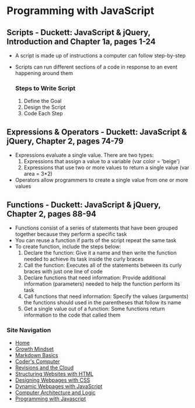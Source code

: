 # Programming with JavaScript 

## Scripts - Duckett: JavaScript & jQuery, Introduction and Chapter 1a, pages 1-24
- A script is made up of instructions a computer can follow step-by-step
- Scripts can run different sections of a code in response to an event happening around them 

  ### Steps to Write Script
  1. Define the Goal 
  2. Design the Script 
  3. Code Each Step 
 
 ## Expressions & Operators - Duckett: JavaScript & jQuery, Chapter 2, pages 74-79
 - Expressions evaluate a single value. There are two types: 
    1. Expressions that assign a value to a variable (var color = 'beige')
    2. Expressions that use two or more values to return a single value   (var area = 3*2) 
 - Operators allow programmers to create a single value from one or more values 
 
 ## Functions - Duckett: JavaScript & jQuery, Chapter 2, pages 88-94
 - Functions consist of a series of statements that have been grouped together because they perform a specific task
 - You can reuse a function if parts of the script repeat the same task 
 - To create function, include the steps below: 
   1. Declare the function: Give it a name and then write the function needed to achieve its task inside the curly braces 
   2. Call the function: Executes all of the statements between its curly braces with just one line of code
   3. Declare functions that need information: Provide additional information (parameters) needed to help the function perform its task
   4. Call functions that need information: Specify the values (arguments) the functions should used in the parentheses that follow its name
    5. Get a single value out of a function: Some functions return information to the code that called them 
    
    
 ### Site Navigation
- [Home](https://alison-mohr.github.io/learning-journal/)
- [Growth Mindset](https://alison-mohr.github.io/learning-journal/Growth_Mindset.html)
- [Markdown Basics](https://alison-mohr.github.io/learning-journal/Learning_Markdown.html)
- [Coder's Computer](https://alison-mohr.github.io/learning-journal/Coders_Computer.html) 
- [Revisions and the Cloud](https://alison-mohr.github.io/learning-journal/Revisions.html) 
- [Structuring Websites with HTML](https://alison-mohr.github.io/learning-journal/using_html)
- [Designing Webpages with CSS](https://alison-mohr.github.io/learning-journal/design_with_css.html)
- [Dynamic Webpages with JavaScript](https://alison-mohr.github.io/learning-journal/dynamic_webpages_with_javascript.html)
- [Computer Architecture and Logic](https://alison-mohr.github.io/learning-journal/computer_architecture_and_logic.html)
- [Programming with Javascript](https://alison-mohr.github.io/learning-journal/programming_with_javascript.html)
